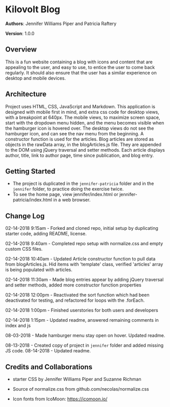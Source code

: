 # Kilovolt Blog

**Authors**: Jennifer Williams Piper and Patricia Raftery

**Version**: 1.0.0

## Overview

This is a fun website containing a blog with icons and content that are appealing to the user, and easy to use, to  entice the user to come back regularly. It should also ensure that the user has a similar experience on desktop and mobile devices.


## Architecture

Project uses HTML, CSS, JavaScript and Markdown. This application is designed with mobile first in mind, and extra css code for desktop views, with a breakpoint at 640px. The mobile views, to maximize screen space, start with the dropdown menu hidden, and the menu becomes visible when the hamburger icon is hovered over. The desktop views do not see the hamburger icon, and can see the nav menu from the beginning.
A constructor function is used for the articles. Blog articles are stored as objects in the rawData array, in the blogArticles.js file. They are appended to the DOM using jQuery traversal and setter methods. Each article displays author, title, link to author page, time since publication, and blog entry.

## Getting Started
* The project is duplicated in the `jennifer-patricia` folder and in the `jennifer` folder, to practice doing the exercise twice.
* To see the home page, view jennifer/index.html  or jennifer-patricia/index.html in a web browser. 

## Change Log

02-14-2018 9:15am - Forked and cloned repo, initial setup by duplicating starter code, adding README, license.

02-14-2018 9:40am - Completed repo setup with normalize.css and empty custom CSS files.

02-14-2018 10:40am - Updated Article constructor function to pull data from blogArticles.js. Hid items with 'template' class, verified 'articles' array is being populated with articles.

02-14-2018 11:30am - Made blog entries appear by adding jQuery traversal and setter methods, added more constructor function properties

02-14-2018 12:00pm - Reactivated the sort function which had been deactivated for testing, and refactored for loops with the .forEach.

02-14-2018 1:00pm - Finished userstories for both users and developers

02-14-2018 1:15pm - Updated readme, answered remaining comments in index and js

08-03-2018 - Made hamburger menu stay open on hover. Updated readme.

08-13-2018 - Created copy of project in `jennifer` folder and added missing JS code. 
08-14-2018 - Updated readme.


## Credits and Collaborations

* starter CSS by Jennifer Williams Piper and Suzanne Richman

* Source of normalize.css from github.com/necolas/normalize.css

* Icon fonts from IcoMoon: https://icomoon.io/
